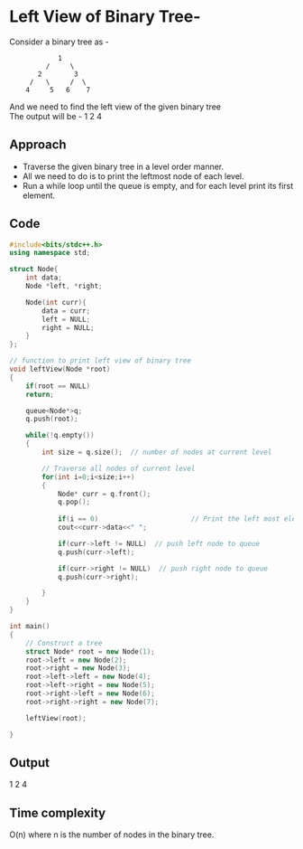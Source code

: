 # Left View of Binary Tree-  
Consider a binary tree as -  

```
            1
         /     \
       2        3
     /   \     /  \
    4     5   6    7
```

And we need to find the left view of the given binary tree  
The output will be  -  1 2 4  

## Approach  
- Traverse the given binary tree in a level order manner.
- All we need to do is to print the leftmost node of each level.
- Run a while loop until the queue is empty, and for each level print its first element.

## Code

```cpp
#include<bits/stdc++.h>
using namespace std;

struct Node{
    int data;
    Node *left, *right;

    Node(int curr){
        data = curr;
        left = NULL;
        right = NULL;
    }
};

// function to print left view of binary tree
void leftView(Node *root)
{
    if(root == NULL)
    return;

    queue<Node*>q;
    q.push(root);

    while(!q.empty())
    {
        int size = q.size();  // number of nodes at current level

        // Traverse all nodes of current level
        for(int i=0;i<size;i++)
        {
            Node* curr = q.front();
            q.pop();
            
            if(i == 0)                       // Print the left most element at the level
            cout<<curr->data<<" ";

            if(curr->left != NULL)  // push left node to queue
            q.push(curr->left);

            if(curr->right != NULL)  // push right node to queue
            q.push(curr->right);

        }
    }
}

int main()
{ 
    // Construct a tree 
    struct Node* root = new Node(1);
    root->left = new Node(2);
    root->right = new Node(3);
    root->left->left = new Node(4);
    root->left->right = new Node(5);
    root->right->left = new Node(6);
    root->right->right = new Node(7);

    leftView(root);

}
```

## Output  
1  2  4  

## Time complexity  
O(n) where n is the number of nodes in the binary tree.
